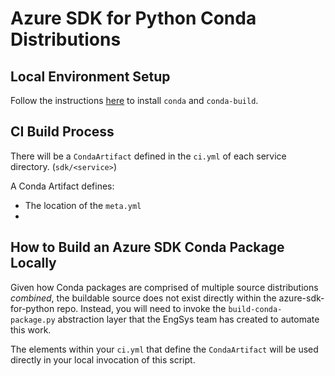 # Azure SDK for Python Conda Distributions

## Local Environment Setup

Follow the instructions [here](https://docs.conda.io/projects/conda-build/en/latest/install-conda-build.html) to install `conda` and `conda-build`.

## CI Build Process

There will be a `CondaArtifact` defined in the `ci.yml` of each service directory. (`sdk/<service>`)

A Conda Artifact defines:
- The location of the `meta.yml`
- 

## How to Build an Azure SDK Conda Package Locally

Given how Conda packages are comprised of multiple source distributions _combined_, the buildable source does not exist directly within the azure-sdk-for-python repo. Instead, you will need to invoke the `build-conda-package.py` abstraction layer that the EngSys team has created to automate this work.

The elements within your `ci.yml` that define the `CondaArtifact` will be used directly in your local invocation of this script.